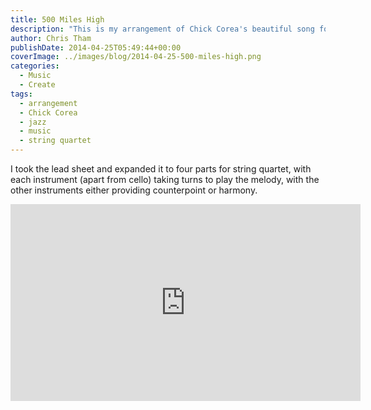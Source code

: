 ```yaml
---
title: 500 Miles High
description: "This is my arrangement of Chick Corea's beautiful song for string quartet."
author: Chris Tham
publishDate: 2014-04-25T05:49:44+00:00
coverImage: ../images/blog/2014-04-25-500-miles-high.png
categories:
  - Music
  - Create
tags:
  - arrangement
  - Chick Corea
  - jazz
  - music
  - string quartet
---
```


I took the lead sheet and expanded it to four parts for string quartet, with each instrument (apart from cello) taking turns to play the melody, with the other instruments either providing counterpoint or harmony.

<iframe width="560" height="315" src="https://www.youtube.com/embed/2DwylhvPxu0" title="YouTube video player" frameborder="0" allow="accelerometer; autoplay; clipboard-write; encrypted-media; gyroscope; picture-in-picture" allowfullscreen></iframe>

